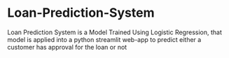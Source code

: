 # Loan-Prediction-System
Loan Prediction System is a Model Trained Using Logistic Regression, that model is applied into a python streamlit web-app to predict either a customer has approval for the loan or not 

